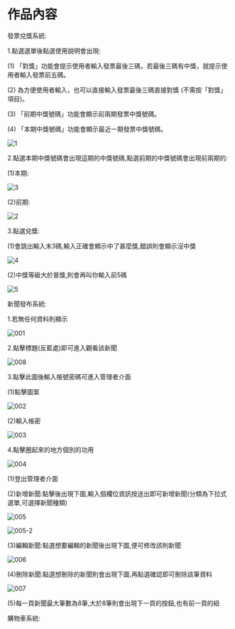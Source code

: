 # 作品內容
 發票兌獎系統:
 
1.點選選單後點選使用說明會出現: 
   
 (1) 「對獎」功能會提示使用者輸入發票最後三碼，若最後三碼有中獎，就提示使用者輸入發票前五碼。
 
 (2) 為方便使用者輸入，也可以直接輸入發票最後三碼直接對獎 (不需按「對獎」項目)。
 
 (3) 「前期中獎號碼」功能會顯示前兩期發票中獎號碼。
 
 (4) 「本期中獎號碼」功能會顯示最近一期發票中獎號碼。
 
 ![1](https://user-images.githubusercontent.com/89763652/136651956-9f89a8ce-ca96-4255-840c-5b77d9fd2edc.jpg)


2.點選本期中獎號碼會出現這期的中獎號碼,點選前期的中獎號碼會出現前兩期的:

(1)本期:

![3](https://user-images.githubusercontent.com/89763652/136652038-a0773f4f-ccb5-45ad-90dc-a6f2172f224c.jpg)

(2)前期:

![2](https://user-images.githubusercontent.com/89763652/136652060-2a13c984-4088-4b34-a245-30ad33726aba.jpg)


3.點選兌獎:

(1)會跳出輸入末3碼,輸入正確會顯示中了甚麼獎,錯誤則會顯示沒中獎

![4](https://user-images.githubusercontent.com/89763652/136652449-b850f5ff-9535-4882-a59d-f2a1c8c05b62.jpg)

(2)中獎等級大於普獎,則會再叫你輸入前5碼

![5](https://user-images.githubusercontent.com/89763652/136652628-8e88fa33-3076-4767-932f-a2efa24ca52c.jpg)


新聞發布系統:

1.若無任何資料則顯示

![001](https://user-images.githubusercontent.com/89763652/141139163-2eade38d-c6ca-4e1d-919a-022911ac4999.png)

2.點擊標題(反藍處)即可進入觀看該新聞

![008](https://user-images.githubusercontent.com/89763652/141279268-9d8b07db-94b2-4f20-a0d2-9f4f54de301b.png)


3.點擊此圖後輸入帳號密碼可進入管理者介面

(1)點擊圖案

![002](https://user-images.githubusercontent.com/89763652/141139805-9cd38c4f-2e29-4a52-9743-642fb705f68c.png)

(2)輸入帳密

![003](https://user-images.githubusercontent.com/89763652/141140498-aeba0707-9ad8-4541-86b3-cf864adc5781.png)

4.點擊圈起來的地方個別的功用

![004](https://user-images.githubusercontent.com/89763652/141141860-3d27405a-b180-49ff-ab76-5ee9c26c9533.png)

(1)登出管理者介面

(2)新增新聞:點擊後出現下圖,輸入個欄位資訊按送出即可新增新聞(分類為下拉式選單,可選擇新聞種類)

![005](https://user-images.githubusercontent.com/89763652/141274330-45656b52-c052-4a52-a4a3-bf7f197282fb.png)

![005-2](https://user-images.githubusercontent.com/89763652/141277104-0faf8b8e-ede0-4fb3-b261-945cf136aff8.png)

(3)編輯新聞:點選想要編輯的新聞後出現下圖,便可修改該則新聞

![006](https://user-images.githubusercontent.com/89763652/141276254-bb55d1de-2c9c-424b-ad8f-fd5566e07872.png)

(4)刪除新聞:點選想刪除的新聞則會出現下圖,再點選確認即可刪除該筆資料

![007](https://user-images.githubusercontent.com/89763652/141277511-07ea6aa1-111b-4741-9e9a-780e7406e0ba.png)

(5)每一頁新聞最大筆數為8筆,大於8筆則會出現下一頁的按鈕,也有前一頁的紐

購物車系統:

